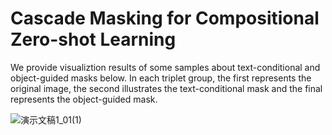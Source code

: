# Cascade Masking for Compositional Zero-shot Learning
We provide visualiztion results of some samples about text-conditional and object-guided masks below. In each triplet group, the first represents the original image, the second illustrates the text-conditional mask and the final represents the object-guided mask.

![演示文稿1_01(1)](https://github.com/CaMask8692/CaMask/assets/164876009/1866e3d3-ca67-45b9-afa2-3a745059379b)

